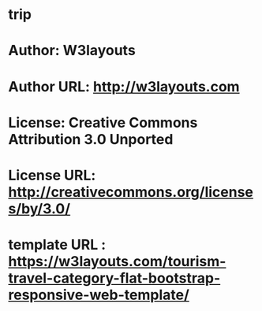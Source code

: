 # trip


# Author: W3layouts
# Author URL: http://w3layouts.com
# License: Creative Commons Attribution 3.0 Unported
# License URL: http://creativecommons.org/licenses/by/3.0/
# template URL : https://w3layouts.com/tourism-travel-category-flat-bootstrap-responsive-web-template/
